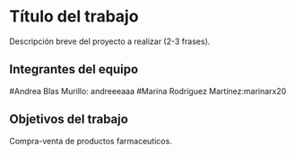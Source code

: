 # Título del trabajo

Descripción breve del proyecto a realizar (2-3 frases).

## Integrantes del equipo
#Andrea Blas Murillo: andreeeaaa
#Marina Rodríguez Martínez:marinarx20
## Objetivos del trabajo

Compra-venta de productos farmaceuticos.
